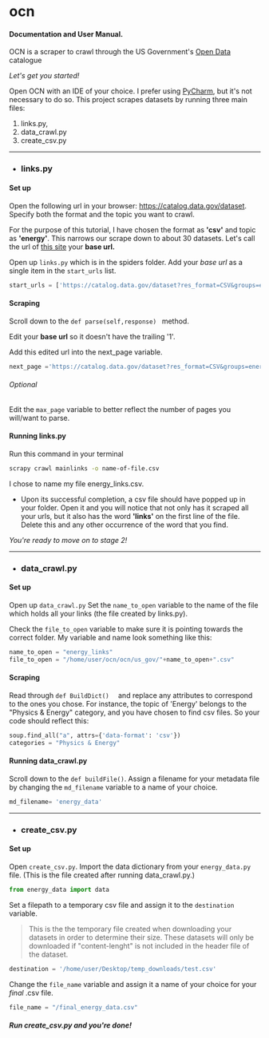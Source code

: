 # ocn
#### Documentation and User Manual.

OCN is a scraper to crawl through the US Government's [Open Data](https://www.data.gov/) catalogue

_Let's get you started!_

Open OCN with an IDE of your choice. I prefer using [PyCharm](https://www.jetbrains.com/pycharm/), but it's not necessary to do so. This project scrapes datasets by running three main files: 
1. links.py,
1. data_crawl.py
1. create_csv.py
___
* ### links.py

#### Set up

Open the following url in your browser: https://catalog.data.gov/dataset. 
Specify both the format and the topic you want to crawl. 

For the purpose of this tutorial, I have chosen the format as __'csv'__ and topic as __'energy'__. 
This narrows our scrape down to about 30 datasets. Let's call the url of [this site](https://catalog.data.gov/dataset?res_format=CSV&groups=energy9485&_vocab_category_all_limit=0&page=1 ) your **base url.**

Open up `links.py` which is in the spiders folder. 
Add your _base url_ as a single item in the `start_urls` list. 

```python
start_urls = ['https://catalog.data.gov/dataset?res_format=CSV&groups=energy9485&_vocab_category_all_limit=0&page=1']
```

#### Scraping

Scroll down to the `def parse(self,response) ` method. 

Edit your **base url** so it doesn't have the trailing '1'.

Add this edited url into the next_page variable. 
```python
next_page ='https://catalog.data.gov/dataset?res_format=CSV&groups=energy9485&_vocab_category_all_limit=0&page='+str(LinkSpider.page_num)
```

###### Optional
Edit the `max_page` variable to better reflect the number of pages you will/want to parse.

#### Running links.py
Run this command in your terminal
``` bash
scrapy crawl mainlinks -o name-of-file.csv
```
I chose to name my file energy_links.csv. 

* Upon its successful completion, a csv file should have popped up in your folder. Open it and you will notice that not only has it scraped all your urls, but it also has the word **'links'** on the first line of the file. Delete this and any other occurrence of the word that you find.

_You're ready to move on to stage 2!_
___
* ### data_crawl.py

#### Set up
Open up `data_crawl.py`
Set the `name_to_open` variable to the name of the file which holds all your links (the file created by links.py).

Check the `file_to_open` variable to make sure it is pointing towards the correct folder.
My variable and name look something like this:

```python
name_to_open = "energy_links"
file_to_open = "/home/user/ocn/ocn/us_gov/"+name_to_open+".csv"
```

#### Scraping
Read through `def BuildDict()  ` and replace any attributes to correspond to the ones you chose. 
For instance, the topic of 'Energy' belongs to the "Physics & Energy" category, and you have chosen to find csv files. So your code should reflect this:

```python
soup.find_all("a", attrs={'data-format': 'csv'})
categories = "Physics & Energy"
```

#### Running data_crawl.py
Scroll down to the `def buildFile()`. Assign a filename for your metadata file by changing the `md_filename` variable to a name of your choice.

```python
md_filename= 'energy_data'
```
___
* ### create_csv.py

#### Set up
Open `create_csv.py`. Import the data dictionary from your `energy_data.py` file. (This is the file created after running data_crawl.py.)

```python
from energy_data import data
```

Set a filepath to a temporary csv file and assign it to the `destination` variable. 

> This is the the temporary file created when downloading your datasets in order to determine their size. These datasets will only be downloaded if "content-lenght" is not included in the header file of the dataset.

```python
destination = '/home/user/Desktop/temp_downloads/test.csv' 
```

Change the `file_name` variable and assign it a name of your choice for your _final_ .csv file.

```python
file_name = "/final_energy_data.csv"
```

##### Run create_csv.py and you're done!
